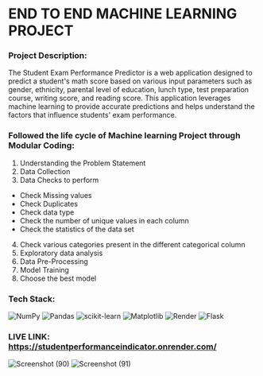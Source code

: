 # END TO END MACHINE LEARNING PROJECT

### Project Description:

The Student Exam Performance Predictor is a web application designed to predict a student's math score based on various input parameters such as gender, ethnicity, parental level of education, lunch type, test preparation course, writing score, and reading score. This application leverages machine learning to provide accurate predictions and helps understand the factors that influence students' exam performance.

### Followed the life cycle of Machine learning Project through Modular Coding:

1. Understanding the Problem Statement
2. Data Collection
3. Data Checks to perform
- Check Missing values
- Check Duplicates
- Check data type
- Check the number of unique values in each column
- Check the statistics of the data set
4. Check various categories present in the different categorical column
5. Exploratory data analysis
6. Data Pre-Processing
7. Model Training
8. Choose the best model

### Tech Stack:

![NumPy](https://img.shields.io/badge/numpy-%23013243.svg?style=for-the-badge&logo=numpy&logoColor=white)
![Pandas](https://img.shields.io/badge/pandas-%23150458.svg?style=for-the-badge&logo=pandas&logoColor=white)
![scikit-learn](https://img.shields.io/badge/scikit--learn-%23F7931E.svg?style=for-the-badge&logo=scikit-learn&logoColor=white)
![Matplotlib](https://img.shields.io/badge/Matplotlib-%23ffffff.svg?style=for-the-badge&logo=Matplotlib&logoColor=black)
![Render](https://img.shields.io/badge/Render-%46E3B7.svg?style=for-the-badge&logo=render&logoColor=white)
![Flask](https://img.shields.io/badge/flask-%23000.svg?style=for-the-badge&logo=flask&logoColor=white)



### LIVE LINK: https://studentperformanceindicator.onrender.com/


![Screenshot (90)](https://github.com/user-attachments/assets/ec2635f7-8ec9-4dae-be00-5f4eb94c0c2c)
![Screenshot (91)](https://github.com/user-attachments/assets/fc024810-5229-44a6-9c92-b62448168bd5)
